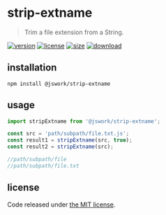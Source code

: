 # strip-extname
> Trim a file extension from a String.

[![version][version-image]][version-url]
[![license][license-image]][license-url]
[![size][size-image]][size-url]
[![download][download-image]][download-url]

## installation
```shell
npm install @jswork/strip-extname
```

## usage
```js
import stripExtname from '@jswork/strip-extname';

const src = 'path/subpath/file.txt.js';
const result1 = stripExtname(src, true);
const result2 = stripExtname(src);

//path/subpath/file
//path/subpath/file.txt
```

## license
Code released under [the MIT license](https://github.com/afeiship/strip-extname/blob/master/LICENSE.txt).

[version-image]: https://img.shields.io/npm/v/@jswork/strip-extname
[version-url]: https://npmjs.org/package/@jswork/strip-extname

[license-image]: https://img.shields.io/npm/l/@jswork/strip-extname
[license-url]: https://github.com/afeiship/strip-extname/blob/master/LICENSE.txt

[size-image]: https://img.shields.io/bundlephobia/minzip/@jswork/strip-extname
[size-url]: https://github.com/afeiship/strip-extname/blob/master/dist/strip-extname.min.js

[download-image]: https://img.shields.io/npm/dm/@jswork/strip-extname
[download-url]: https://www.npmjs.com/package/@jswork/strip-extname
